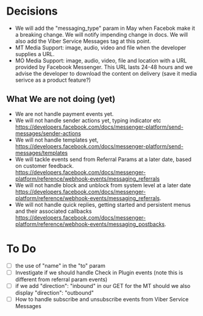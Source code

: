 # Decisions
- We will add the "messaging_type" param in May when Facebok make it a breaking change. We will notify impending change in docs. We will also add the Viber Service Messages tag at this point.
- MT Media Support: image, audio, video and file when the developer supplies a URL.
- MO Media Support: image, audio, video, file and location with a URL provided by Facebook Messenger. This URL lasts 24-48 hours and we advise the developer to download the content on delivery (save it media serivce as a product feature?)

## What We are not doing (yet)
- We are not handle payment events yet.
- We will not handle sender actions yet, typing indicator etc https://developers.facebook.com/docs/messenger-platform/send-messages/sender-actions
- We will not handle templates yet, https://developers.facebook.com/docs/messenger-platform/send-messages/templates
- We will tackle events send from Referral Params at a later date, based on customer feedback. https://developers.facebook.com/docs/messenger-platform/reference/webhook-events/messaging_referrals
- We will not handle block and unblock from system level at a later date https://developers.facebook.com/docs/messenger-platform/reference/webhook-events/messaging_referrals.
- We will not handle quick replies, getting started and persistent menus and their associated callbacks https://developers.facebook.com/docs/messenger-platform/reference/webhook-events/messaging_postbacks. 


# To Do
- [ ] the use of "name" in the "to" param
- [ ] Investigate if we should handle Check in Plugin events (note this is different from referral param events)
- [ ] if we add "direction": "inbound" in our GET for the MT should we also display "direction": "outbound"
- [ ] How to handle subscribe and unsubscribe events from Viber Service Messages
